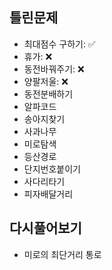 ## 틀린문제
- 최대점수 구하기: ✅      
- 휴가: ❌      
- 동전바꿔주기: ❌
- 양팔저울: ❌
- 동전분배하기
- 알파코드
- 송아지찾기
- 사과나무
- 미로탐색
- 등산경로
- 단지번호붙이기
- 사다리타기
- 피자배달거리


## 다시풀어보기
- 미로의 최단거리 통로
